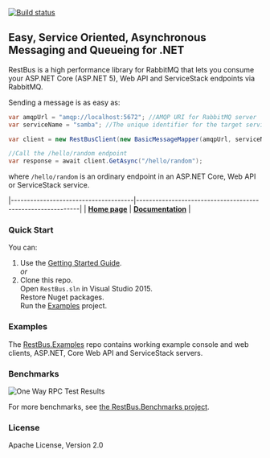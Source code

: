 [![Build status](https://ci.appveyor.com/api/projects/status/be40ai1lfg1wucxw/branch/master?svg=true)](https://ci.appveyor.com/project/tenor/restbus/branch/master)
## Easy, Service Oriented, Asynchronous Messaging and Queueing for .NET ##

RestBus is a high performance library for RabbitMQ that lets you consume your ASP.NET Core (ASP.NET 5), Web API and ServiceStack endpoints via RabbitMQ.

Sending a message is as easy as:

```csharp
var amqpUrl = "amqp://localhost:5672"; //AMQP URI for RabbitMQ server
var serviceName = "samba"; //The unique identifier for the target service

var client = new RestBusClient(new BasicMessageMapper(amqpUrl, serviceName));

//Call the /hello/random endpoint
var response = await client.GetAsync("/hello/random");
```

where `/hello/random` is an ordinary endpoint in an ASP.NET Core, Web API or ServiceStack service.

|--------------------------------------|------------------------------------------------------------|
| **[Home page](https://restbus.org)** | **[Documentation](https://github.com/tenor/RestBus/wiki)** |

### Quick Start

You can:

1. Use the [Getting Started Guide](https://github.com/tenor/RestBus/wiki/Getting-Started).  
*or*
2. Clone this repo.   
Open `RestBus.sln` in Visual Studio 2015.  
Restore Nuget packages.  
Run the [Examples](https://github.com/tenor/RestBus/tree/master/src/Examples) project.

### Examples

The <a href="https://github.com/tenor/RestBus.Examples" target="_blank">RestBus.Examples</a> repo contains working example console and web clients, ASP.NET, Core Web API and ServiceStack servers.

### Benchmarks

![One Way RPC Test Results](https://raw.githubusercontent.com/tenor/RestBus.Benchmarks/master/images/RabbitMQ/rpc_throughput_20_threads.png)

For more benchmarks, see <a href="https://github.com/tenor/RestBus.Benchmarks" target="_blank">the RestBus.Benchmarks project</a>.

### License

Apache License, Version 2.0
